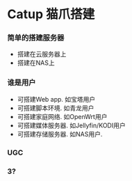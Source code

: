# Catup 猫爪搭建

### 简单的搭建服务器
- 搭建在云服务器上
- 搭建在NAS上

### 谁是用户
- 可搭建Web app. 如宝塔用户
- 可搭建脚本环境. 如青龙用户
- 可搭建家庭网络. 如OpenWrt用户
- 可搭建媒体服务器. 如Jellyfin/KODI用户
- 可搭建存储服务器. 如NAS用户.

### UGC
### 3?
